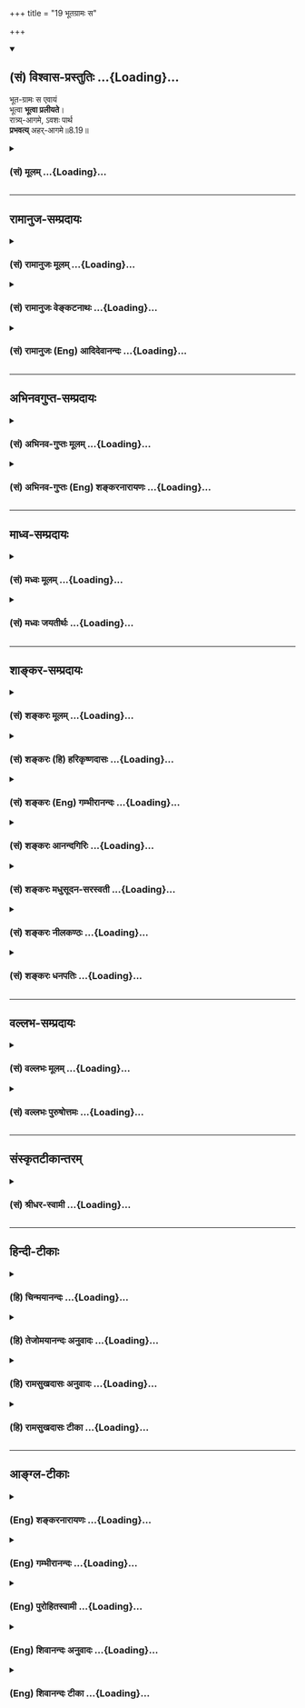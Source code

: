 +++
title = "19 भूतग्रामः स"

+++
<div class="js_include" newlevelforh1="2" title="(सं) विश्वास-प्रस्तुतिः" unfilled url="/purANam_vaiShNavam/mahAbhAratam/06-bhIShma-parva/03-bhagavad-gItA-parva/saMskRtam/vishvAsa-prastutiH/08_axara-para-brahma-yo/19_bhUtagrAmaH_sa.md">
<details open><summary><h2>(सं) विश्वास-प्रस्तुतिः ...{Loading}...</h2></summary>

भूत-ग्रामः स एवायं  
भूत्वा **भूत्वा प्रलीयते**।  
रात्र्य्-आगमे, ऽवशः पार्थ  
**प्रभवत्य्** अहर्-आगमे॥8.19॥
</details>
</div>
<div class="js_include collapsed" newlevelforh1="3" title="(सं) मूलम्" unfilled url="/purANam_vaiShNavam/mahAbhAratam/06-bhIShma-parva/03-bhagavad-gItA-parva/saMskRtam/mUlam/08_axara-para-brahma-yo/19_bhUtagrAmaH_sa.md">
<details><summary><h3>(सं) मूलम् ...{Loading}...</h3></summary>

भूतग्रामः स एवायं भूत्वा भूत्वा प्रलीयते।  
रात्र्यागमेऽवशः पार्थ प्रभवत्यहरागमे।।8.19।।
</details>
</div>


_________________
## रामानुज-सम्प्रदायः
<div class="js_include collapsed" newlevelforh1="3" title="(सं) रामानुजः मूलम्" unfilled url="/purANam_vaiShNavam/mahAbhAratam/06-bhIShma-parva/03-bhagavad-gItA-parva/saMskRtam/rAmAnujaH/mUlam/08_axara-para-brahma-yo/19_bhUtagrAmaH_sa.md">
<details><summary><h3>(सं) रामानुजः मूलम् ...{Loading}...</h3></summary>

।।8.19।।**स एव अयं** कर्मवश्यो **भूतग्रामः अहरागमे भूत्वा भूत्वा
रात्र्यागमे प्रलीयते** पुनः अपि **अहरागमे प्रभवति।** तथा
वर्षशतावसानरूपयुगसहस्रान्ते ब्रह्मलोकपर्य्यन्ता लोकाः ब्रह्मा च पृथिवी
अप्सु प्रलीयते आपः तेजसि लीयन्ते इत्यादिक्रमेण अव्यक्ताक्षरतमःपर्यन्तं
मयि एव प्रलीयन्ते। एवं मद्व्यतिरिक्तस्य कृत्स्नस्य कालव्यवस्थया मत्त
उत्पत्तेः मयि प्रलयात् च उत्पत्तिविनाशयोगित्वम् अवर्जनीयम् इति
ऐश्वर्यगतिं प्राप्तानां पुनरावृत्तिः अपरिहार्या। माम् उपेतानां तु न
पुनरावृत्तिप्रसङ्गः। अथ कैवल्यप्राप्तानाम् अपि पुनरावृत्तिः न विद्यते इति
आह --

</details>
</div>
<div class="js_include collapsed" newlevelforh1="3" title="(सं) रामानुजः वेङ्कटनाथः" unfilled url="/purANam_vaiShNavam/mahAbhAratam/06-bhIShma-parva/03-bhagavad-gItA-parva/saMskRtam/rAmAnujaH/venkaTanAthaH/08_axara-para-brahma-yo/19_bhUtagrAmaH_sa.md">
<details><summary><h3>(सं) रामानुजः वेङ्कटनाथः ...{Loading}...</h3></summary>

।। 8.19सहस्र -- इत्यादिश्लोकत्रयस्य पिण्डितार्थमाह --
ब्रह्मलोकपर्यन्तानामिति।
हिरण्यगर्भादिस्वातन्त्र्यसिद्धसत्यलोकादिस्थैर्यशङ्काव्युदासायाहपरमपुरुषसङ्कल्पकृतामिति।
ईश्वरस्वातन्त्र्यमेव ह्यन्यूनानतिरिक्तदिनरात्र्यादिविचित्रव्यवस्थायां
कारणम्। तथा चोच्यतेकालस्य च हि मृत्योश्च \[म.भा.5।68।13\]कालचक्रं
जगच्चक्रं \[म.भा.5।68।12\] इत्यादिभिः। एवमेवोक्तमन्यत्रततो युगसहस्रान्ते
संहरिष्ये जगत्पुनः। कृत्वा मत्स्थानि भूतानि चराणि स्थावराणि च इत्यादि।
यत्तु मानवेतद्ये युगसहस्रं तु (तद्वे युगसहस्रांतं) ब्राह्मं
पुण्यमहर्विदुः। रात्रिं च तावतीमेव तेऽहोरात्रविदो जनाः \[1।73\] इति तत्र
य इत्येव पाठाद्यथाक्रममन्वयः। इह तुसहस्र -- इतिश्लोकेयत्
इत्यस्याहश्शब्देनैव ह्यन्वयो घटते ततश्चते इत्यस्यये इति पदमपेक्षितम्
तत्रापिये विदुस्तेऽहोरात्रविदो जनाः इत्यन्वये
प्रसङ्गरहिताहोरात्रवेदिव्युत्पादनरूपं स्तुतिपरं वाक्यं प्रस्तुतासङ्गतं
स्यात् ततश्चयेऽहोरात्रविदो जनास्त एवं विदुः इत्यन्वयः। एवं
कालव्यवस्थायां प्रामाणिकत्वप्रतिपादनपरोऽत्र स्वीकार्य इत्यभिप्रायेणाहये
मनुष्यादीति। अनूद्यमानमहोरात्रवेदित्वं यथाप्रसिद्धि सर्वविषयमेव
भवितुमर्हति तेन चतुर्मुखस्यापि मनुष्यादितुल्यता द्योतिता
स्यादित्यभिप्रायेणमनुष्यादीत्यादिकमुक्तम्। ब्रह्मशब्दस्यात्र
परमात्मविषयत्वभ्रमव्युदासायचतुर्मुखशब्दः। तस्यैव हि
सहस्रयुगप्रतिनियताहोरजनीविभागः प्रसिद्ध इति भावः। सविशेषणौ विधिनिषेधौ
विशेषणमुपसङ्कामतः इति न्यायात्येऽहोरात्रविदो जनाः
इत्यहोरात्रवेदतांशस्यानूदितत्त्वाच्च सहस्रयुगपर्यन्ततावेदनमेवात्र
विधेयमित्यभिप्रायेणतच्चतुर्युगसहस्रावसानं विदुरित्युक्तम्। सहस्रयुगानि
पर्यन्तं यस्य तत्सहस्रयुगपर्यन्तम्। युगशब्दश्चात्र
प्रमाणान्तरानुसाराच्चतुर्युगपरः। अस्त्वेवं चतुर्मुखस्याहोरात्रव्यवस्था
ततः किं प्रस्तुतस्य इत्यत्रोत्तरम् -- अव्यक्तात् इति श्लोकः। तस्यार्थमाह
-- तत्रेति। अयमभिप्रायः -- अत्र व्यक्तिशब्दस्तावन्न महदादिविषयः
चतुर्मुखात्प्रागेव तदुत्पत्तेः। अतश्चतुर्मुखसृज्यमात्रविषय एवासौ।
व्यज्यन्त इति व्यक्तयः। तत्रापि सत्यलोकादेः प्रतिकल्पं प्रलयाभावात्
त्रैलोक्यान्तर्वर्त्तिदेहेन्द्रियादिवस्तुमात्रविषयत्वमेव स्वीकार्यम्।
तेषां चोत्पत्तिः ब्रह्मशरीरादेव। ततश्चात्राव्यक्तशब्दोऽपि न
मूलाव्यक्तविषयः अपितु तदुपादानकब्रह्मशरीरपरः। शरीरे चाव्यक्तशब्दप्रयोगः
सूत्रेऽप्युपपादितःसूक्ष्मं तु तदर्हत्वात् \[ब्र.सू.1।4।2\]
इति। एवंविधसृष्टिप्रलयकारणविशेषं तदनुच्छेदाच्च सृष्टिप्रलयसन्तानानुच्छेदं
अकृताभ्यागमकृतविप्रणाशप्रसङ्गपरिहारमुक्तस्यार्थस्य सर्वेष्वपि कल्पेषु
अभिव्याप्तिं यथापूर्वकल्पनं चभूतग्रामः इति श्लोकः
प्रतिपादयतीत्यभिप्रायेणाह -- स एवायमिति।
भूतशब्दोऽत्राचिद्विशिष्टक्षेत्रज्ञपरः। सृज्यत्वसंहार्यत्वहेतुभूतमवशत्वं
कर्मनिबन्धनमेव हीत्यभिप्रायेणकर्मवश्य इत्युक्तम्। अहरागमे इति पदंभूत्वा
इत्यत्रापि अनुवर्तनीयमित्यभिप्रायेणअहरागमे भूत्वेत्यन्वय उक्तः। इदं च
नैमित्तिकप्रलयप्रतिपादनं श्रुत्यादिप्रसिद्धप्राकृतप्रलयस्याप्युपलक्षणम्।
तथा सति \[तेन\] सत्यलोकविनाशसिद्धिःआब्रह्मभुवनाल्लोकाः \[8।16\] इति
ह्युपक्रान्तमित्यभिप्रायेणाह -- तथेति। यद्वा रात्र्यागमशब्द एव
ब्रह्मणोऽन्तिमरात्र्यागममपि शक्त्या संगृह्णातीति भावः।
तदेतत्सूचितंवर्षशतावसानरूपयुगसहस्रान्त इति। तथा चान्यत्र स्मर्यते --
निजेन तस्य मानेन आयुर्वर्षशतं स्मृतम् इति। एवमहरागमशब्दोऽपि प्रथममहः
संगृह्णाति। पृथिव्यादितत्त्वानामेव विलये तदारब्धानां
ब्रह्मलोकब्रह्मशरीरब्रह्माण्डादीनां का कथेत्यभिप्रायेण --
पृथिवीत्यादिश्रुतिरुदाहृता। तमोवस्थाचिद्द्रव्यस्यैकीभावो हि परस्मिन्नेव
देवे श्रूयते। अत्रापिअहं कृत्स्नस्य जगतः प्रभवः प्रलयः \[7।6\] इत्यादिकं
ह्युच्यत इत्यभिप्रायेणमय्येवेत्युक्तम्। एवं यो ब्रह्माणं विदधाति पूर्वम्
\[श्वे.उ.6।18\]एको ह वै नारायण आसीन्न ब्रह्मा नेशानः \[महो.1।1\] इति
क्रमेण पुनर्ब्रह्मादिसृष्टिः पुनश्च तत्प्रलय इत्यादिकमपि भाव्यम्।
ईदृशसृष्टिप्रलयप्रतिपादनस्य प्रकृतोपयोगं दर्शयति -- एवमिति। सर्वेषु
सृष्टिप्रलयप्रकरणेष्विदमेव तात्पर्यं भाव्यम्। मद्व्यतिरिक्तस्य
कृत्स्नस्येत्यनेनअहं कृत्स्नस्य \[7।6\] इति प्रागुक्तं स्मारितम्। उक्तं
च मोक्षधर्मेऽपिनित्यं हि (च) नास्ति जगति भूतं स्थावरजङ्गमम्। ऋते तमेकं
पुरुषं वासुदेवं सनातनम् \[म.भा.12।339।32\] इति।  
  

</details>
</div>
<div class="js_include collapsed" newlevelforh1="3" title="(सं) रामानुजः (Eng) आदिदेवानन्दः" unfilled url="/purANam_vaiShNavam/mahAbhAratam/06-bhIShma-parva/03-bhagavad-gItA-parva/saMskRtam/rAmAnujaH/english/AdidevAnandaH/08_axara-para-brahma-yo/19_bhUtagrAmaH_sa.md">
<details><summary><h3>(सं) रामानुजः (Eng) आदिदेवानन्दः ...{Loading}...</h3></summary>

8.19 The same multitude of beings, controlled by Karma, evolves again
and again, undergoing dissolution at the coming of night. Again at the
coming of the day it comes forth. Similarly, at the end of the life span
of Brahma which consists of a hundred years of three hundred and sixty
days each, each Brahma-day being a thousand Caturyugas, all the worlds
including that of Brahma and Brahma himself dissolve into Me in
accordance with the order thus described in the Srutis: 'The earth is
dissolved into the waters, the waters are dissolved into light' etc.,
(Su. U., 2). The process of involution ends, after passing through all
the other stages of dissolution, with the Avyakta, Akasa and Tamas.
Therefore, for every other entity except Myself, origination and
annihilation are unavoidable. So for those who seek Aisvarya (prosperity
and power) birth and dissolution according to the above mentioned time
arrangement are unavoidable. But in the case of those who attain to Me,
there is no return again to Samsara. \[The immense duration of time,
according to ancient thinkers, is as follows: Catur-yuga, or a unit of
the four yugas of Krta, Treta, Dvapara and Kali, has a cumulative
duration of 4,320,000 human years. A thousand such periods constitute a
day time of Brahma and a similar period his night. Periodic creation and
dissolution of the universe take place in these two periods
respectively. One year of Brahma consists of 360 such diurnal period. A
Brahma has a life-span of 100 such years - i.e., 311, 040, 000,000,000
human years. At the end of it, there is a Mahapralaya, and a new Brahma
comes into being. Time thus goes on endlessly\]. Now Sri Krsna teaches
that there is no return to Samsara even for those who have attained
Kaivalya (isolation of the self).

</details>
</div>


_________________
## अभिनवगुप्त-सम्प्रदायः
<div class="js_include collapsed" newlevelforh1="3" title="(सं) अभिनव-गुप्तः मूलम्" unfilled url="/purANam_vaiShNavam/mahAbhAratam/06-bhIShma-parva/03-bhagavad-gItA-parva/saMskRtam/abhinava-guptaH/mUlam/08_axara-para-brahma-yo/19_bhUtagrAmaH_sa.md">
<details><summary><h3>(सं) अभिनव-गुप्तः मूलम् ...{Loading}...</h3></summary>

।।8.17 -- 8.19।। ननु क एवं जानाति यत् सर्वभुवनेभ्यः पुनरावृत्तिः।
ब्रह्मादय एव ही तावत् चिरतरस्थायिनः श्रूयन्ते। ते एव +++(SN अत एव तावत्)+++
कथं पुनरावर्त्तिनः पुनरावर्त्तित्वे हि तेऽपि स्युः प्रभवाप्ययधर्माणाः
इत्या\[शङ्कया \] ह -- सहस्रेत्यादि आगम इत्यन्तम्। ये खलु दीर्घदृश्वानः
+++(N अदीर्घ -- )+++ ते ब्रह्मणोऽपि रात्रिं दिवं \[ च \] पश्यन्ति प्रलयोदयतया।
तथा च अहरहस्त एव विबुध्य निजां निजामेव चेष्टामनुरुध्यन्ते ( --
मवरुध्यन्ते) प्रतिरात्रि च तेषामेव निवृत्तपरिस्पन्दानां +++(S --
परिस्पन्दिनाम्)+++ शक्तिमात्रत्वेनावस्थानम् +++(N -- त्वेनोपस्थानम्)+++। एवं
सृष्टौ प्रलये च पुनः पुनर्भावः +++(K [n] -- र्भवः)+++। नान्येऽन्ये उपसृज्यन्ते
अपि तु त एव जीवाः। कालकृतस्तु चिरक्षिप्रप्रत्ययात्मा विशेषः। एष च
परिच्छेदः प्रजापतीनामप्यस्ति। ततश्च तेऽपि प्रभवाप्ययधर्माण एवेति
स्थितम्।

</details>
</div>
<div class="js_include collapsed" newlevelforh1="3" title="(सं) अभिनव-गुप्तः (Eng) शङ्करनारायणः" unfilled url="/purANam_vaiShNavam/mahAbhAratam/06-bhIShma-parva/03-bhagavad-gItA-parva/saMskRtam/abhinava-guptaH/english/shankaranArAyaNaH/08_axara-para-brahma-yo/19_bhUtagrAmaH_sa.md">
<details><summary><h3>(सं) अभिनव-गुप्तः (Eng) शङ्करनारायणः ...{Loading}...</h3></summary>

8.17-19 Sahasra-etc., upto aharagama. Those who could see afar (great
seers), see \[actually\] the night and day even in the case of Brahma as
being marked \[respectively\] by the destruction and creation \[of the
world\]. Accordingly, having risen from sleep, the same \[Selves\]
continue their own respective activities every day; they theyselves,
putting an end to their activities every night, remain exclusively in
the form of Energy \[of the Absolute\]. In this manner they come to be
again and again at the time of creation and of dissolution. No new, but
only the self-same personal Souls are let loose. Their mutual difference
in the form of the idea of the long and short lives is based only on the
concept of time. This delimitation is unavoidable even in the case of
the Prajapatis. Hence it is established that they too are cetainly of
the nature of having evolution and dissolution. \[The Lord\] clarifies
His \[own\] statement : 'People do return from each and every world; but
having attained Me, the Supreme Lord, they do not do so.'

</details>
</div>


_________________
## माध्व-सम्प्रदायः
<div class="js_include collapsed" newlevelforh1="3" title="(सं) मध्वः मूलम्" unfilled url="/purANam_vaiShNavam/mahAbhAratam/06-bhIShma-parva/03-bhagavad-gItA-parva/saMskRtam/madhvaH/mUlam/08_axara-para-brahma-yo/19_bhUtagrAmaH_sa.md">
<details><summary><h3>(सं) मध्वः मूलम् ...{Loading}...</h3></summary>

।।8.17 -- 8.19।। मां प्राप्य न पुनरावृत्तिरिति स्थापयितुं
अव्यक्ताख्यात्मसामर्थ्यं दर्शयितुं प्रलयादि दर्शयति --
सहस्रयुगेत्यादिना। सहस्रशब्दोऽत्रानेकवाची। ब्रह्मपरम्। सा विश्वरूपस्य
रजनी इति श्रुतिः। द्विपरार्धप्रलय एवात्र विवक्षितः। अव्यक्ताद्व्यक्तयः
सर्वाः \[8।18\] इत्युक्तेः। उक्तं च महाकौर्मेअनेकयुगपर्यन्तं
महाविष्णोस्तथा निशा। रात्र्यादौ लीयते सर्वमहरादौ तु जायते इति च। यः स
सर्वेषु भूतेषु \[8।20\] इति वाक्यशेषाच्च।

</details>
</div>
<div class="js_include collapsed" newlevelforh1="3" title="(सं) मध्वः जयतीर्थः" unfilled url="/purANam_vaiShNavam/mahAbhAratam/06-bhIShma-parva/03-bhagavad-gItA-parva/saMskRtam/madhvaH/jayatIrthaH/08_axara-para-brahma-yo/19_bhUtagrAmaH_sa.md">
<details><summary><h3>(सं) मध्वः जयतीर्थः ...{Loading}...</h3></summary>

।।8.17 -- 8.19।। उत्तरप्रकरणस्यासङ्गतिमाशङ्क्याह -- **मां प्राप्ये**ति।
अवस्थितानामिति शेषः। प्रतिज्ञामात्रेण हि तदुक्तं अव्यक्तसामर्थ्यस्यात्र
कथनात् कथमात्मेत्युच्यते इत्यत उक्तम् -- **अव्यक्ताख्ये**ति।
**प्रलयादी**ति तत्कारणत्वमात्मनः। सृष्टिप्रलययोरिदम्पूर्वत्वाभावज्ञापनाय
गीतामुल्लङ्घ्योक्तम्। अत्र सहस्रशब्दो दशशतवाचीतिप्रतीतिनिरासायाह --
**सहस्रे**ति। बहुशब्दपर्यायोऽयं न तु प्रसिद्धार्थः। विरिञ्चाहोरात्रयोः
प्रसिद्धस्य सहस्रचतुर्युगपर्यन्तत्वात् कथमेतत् इत्यत आह --
**ब्रह्मे**ति। तथा च द्विपरार्धप्रलयस्यादिसृष्टेश्चात्र विवक्षितत्वात्
उक्तं युक्तम्। ननु परस्य ब्रह्मणो नित्यत्वादहोरात्रे न स्तः। तत्कथं
तत्परमेतत् इत्यत आह -- **से**ति। सा निर्व्यापारावस्था परिपूर्णरूपस्यापि
हरेः रजनीत्यर्थः। अनेनाहरपि सिद्धम्। भवेदेतद्यद्यत्र
द्विपरार्धप्रलयस्यादिसृष्टेश्च विवक्षेत्यत्र प्रमाणं स्यादित्यत आह --
**द्विपरार्धे**ति। एवमादिसृष्टिश्चेत्यपि ग्राह्यम्। न
ह्यवान्तरसृष्टिप्रलययोः सर्वकार्योत्पत्तिविनाशाविति भावः।
आगमान्तरसम्मतेश्चैवमित्याह -- **उक्तं चे**ति। इतोऽप्येवमित्याह -- **य**
इति। न ह्यवान्तरप्रलये सर्वेषामाकाशादीनां भूतानां नाशः नापि विरिञ्चस्य
पञ्चभूतनाशेऽपि अविनाशित्वमिति भावः।

</details>
</div>


_________________
## शाङ्कर-सम्प्रदायः
<div class="js_include collapsed" newlevelforh1="3" title="(सं) शङ्करः मूलम्" unfilled url="/purANam_vaiShNavam/mahAbhAratam/06-bhIShma-parva/03-bhagavad-gItA-parva/saMskRtam/shankaraH/mUlam/08_axara-para-brahma-yo/19_bhUtagrAmaH_sa.md">
<details><summary><h3>(सं) शङ्करः मूलम् ...{Loading}...</h3></summary>

।।8.19।। --,**भूतग्रामः** भूतसमुदायः स्थावरजङ्गमलक्षणः यः पूर्वस्मिन्
कल्पे आसीत् **स एव अयं** नान्यः। **भूत्वा भूत्वा** अहरागमे **प्रलीयते**
पुनः पुनः **रात्र्यागमे** अह्नः क्षये **अवशः** अस्वतन्त्र एव हे **पार्थ
प्रभवति** जायते अवश एव **अहरागमे**।।  
  
यत् उपन्यस्तम् अक्षरम् तस्य प्राप्त्युपायो निर्दिष्टः ओमित्येकाक्षरं
ब्रह्म (गीता 8।13) इत्यादिना। अथ इदानीम् अक्षरस्यैव स्वरूपनिर्दिदिक्षया
इदम् उच्यते अनेन योगमार्गेण इदं गन्तव्यमिति --,

</details>
</div>
<div class="js_include collapsed" newlevelforh1="3" title="(सं) शङ्करः (हि) हरिकृष्णदासः" unfilled url="/purANam_vaiShNavam/mahAbhAratam/06-bhIShma-parva/03-bhagavad-gItA-parva/saMskRtam/shankaraH/hindI/harikRShNadAsaH/08_axara-para-brahma-yo/19_bhUtagrAmaH_sa.md">
<details><summary><h3>(सं) शङ्करः (हि) हरिकृष्णदासः ...{Loading}...</h3></summary>

।।8.19।। न किये कर्मोंका फल मिलना और किये हुए कर्मोंका फल न मिलना इस
दोषका परिहार करनेके लिये बन्धन और मुक्तिका मार्ग बतलानेवाले
शास्त्रवाक्योंकी सफलता दिखानेके लिये और अविद्यादि पञ्चक्लेशमूलक
कर्मसंस्कारोंके वशमें पड़कर पराधीन हुआ प्राणीसमुदाय बारंबार उत्पन्न
होहोकर लय हो जाता है -- इस प्रकारके कथनसे संसारमें वैराग्य दिखलानेके
लिये यह कहते हैं --, जो पहले कल्पमें था वही -- दूसरा नहीं -- यह
स्थावरजङ्गमरूप भूतोंका समुदाय ब्रह्माके दिनके आरम्भमें बारंबार उत्पन्न
होहोकर दिनकी समाप्ति और रात्रिका प्रवेश होनेपर पराधीन हुआ ही बारंबार लय
होता जाता है और फिर उसी प्रकार विवश होकर दिनके प्रवेशकालमें पुनः उत्पन्न
होता जाता है।

</details>
</div>
<div class="js_include collapsed" newlevelforh1="3" title="(सं) शङ्करः (Eng) गम्भीरानन्दः" unfilled url="/purANam_vaiShNavam/mahAbhAratam/06-bhIShma-parva/03-bhagavad-gItA-parva/saMskRtam/shankaraH/english/gambhIrAnandaH/08_axara-para-brahma-yo/19_bhUtagrAmaH_sa.md">
<details><summary><h3>(सं) शङ्करः (Eng) गम्भीरानन्दः ...{Loading}...</h3></summary>

8.19 O son of Prtha, bhutva, after being born again and again at the
approach of day; sah eva, that very-not any other; bhutagramah,
multitude of beings, consisting of the moving and the non-moving objects
that existed in the earlier cycle of creation; praliyate, disappears
repeatedly; avasah, in spinte of itself, \[For they are impelled by
their own defects\] without any independence whatever; ratri-agame, at
the approach of night, at the close of the day. Prabhavati, it comes to
life, verily in spite of itself; ahar-agame, at the approach of day. The
means for the attainment of that Immutable which was introduced has been
pointed out in, 'He who departs by leaving the body while uttering the
single syllable, viz Om, which is Brahman, ' etc. (13). Now, with a vies
to indicating the real nature of that very Immutable, this is being
said-that It is to be reached through this path of yoga:

</details>
</div>
<div class="js_include collapsed" newlevelforh1="3" title="(सं) शङ्करः आनन्दगिरिः" unfilled url="/purANam_vaiShNavam/mahAbhAratam/06-bhIShma-parva/03-bhagavad-gItA-parva/saMskRtam/shankaraH/AnandagiriH/08_axara-para-brahma-yo/19_bhUtagrAmaH_sa.md">
<details><summary><h3>(सं) शङ्करः आनन्दगिरिः ...{Loading}...</h3></summary>

।।8.19।। ननु प्रबोधकाले ब्रह्मणो यो भूतग्रामो भूत्वा तस्यैव स्वापकाले
विलीयते तस्मादन्यो भूयो ब्रह्मणोऽहरागमे भूत्वा पुना रात्र्यागमे परवशो
विनश्यति तदेवं प्रत्यवान्तरकल्पं भूतग्रामविभागो
भवेदित्याशङ्क्यानन्तरश्लोकतात्पर्यमाह -- **अकृतेति।** प्रतिकल्पं
प्राणिनिकायस्य भिन्नत्वे सत्यकृताभ्यागमादिदोषप्रसङ्गात्तत्परिहारार्थं
भूतग्रामस्य प्रतिकल्पमैक्यमास्थेयमित्यर्थः। यदि
स्थावरजङ्गमलक्षणप्राणिनिकायस्य प्रतिकल्पमन्यथात्वं तदेकस्य
बन्धमोक्षान्वयिनोऽभावात्काण्डद्वयात्मनो बन्धमोक्षार्थस्य शास्त्रस्य
प्रवृत्तिरफला प्रसज्येतातस्तत्साफल्यार्थमपि प्रतिकल्पं प्राणिवर्गस्य
नवीनत्वानुपपत्तिरित्याह -- **बन्धेति।** कथं पुनर्भूतसमुदायोऽस्वतन्त्रः
सन्नवशो भूत्वा प्रविलीयते तत्राह -- **अविद्यादीति।**
आदिशब्देनास्मितारागद्वेषाभिनिवेशा गृह्यन्ते। यथोक्तं क्लेशपञ्चकं मूलं
प्रतिलभ्य धर्माधर्मात्मककर्मराशिरुद्भवति तद्वशादेवास्वतन्त्रो भूतसमुदायो
जन्मविनाशावनुभवतीत्यर्थः। प्राणिनिकायस्य जन्मनाशाभ्यासोक्तेरर्थमाह --
**इत्यत इति।** संसारे विपरिवर्तमानानां प्राणिनामस्वातन्त्र्यादवशानामेव
जन्ममरणप्रबन्धादलमनेन संसारेणेति वैतृष्ण्यं तस्मिन्प्रदर्शनीयं तदर्थं
चेद भूतानामहोरात्रमावृत्तिवचनमित्यर्थः। समनन्तरवाक्यमिदमा परामृश्यते।
रात्र्यागमे प्रलयमनुभवतोऽहरागमे च प्रभवं प्रतिपद्यमानस्य प्राणिवर्गस्य
तुल्यं पारवश्यमित्याशयवानाह -- **अह्न इति।**

</details>
</div>
<div class="js_include collapsed" newlevelforh1="3" title="(सं) शङ्करः मधुसूदन-सरस्वती" unfilled url="/purANam_vaiShNavam/mahAbhAratam/06-bhIShma-parva/03-bhagavad-gItA-parva/saMskRtam/shankaraH/madhusUdana-sarasvatI/08_axara-para-brahma-yo/19_bhUtagrAmaH_sa.md">
<details><summary><h3>(सं) शङ्करः मधुसूदन-सरस्वती ...{Loading}...</h3></summary>

।।8.19।। एवमाशुविनाशित्वेऽपि संसारस्य न निवृत्तिः क्लेशकर्मादिभिरवशतया
पुनःपुनः प्रादुर्भावात्प्रादुर्भूतस्य च पुनः क्लेशादिवशेनैव तिरोभावात्
संसारे विपरिवर्तमानानां सर्वेषामपि प्राणिनामस्वातन्त्र्यादवशानामेव
जन्ममरणादिदुःखप्रबन्धसंबन्धादलमनेन संसारेणेति वैराग्योत्पत्त्यर्थं
समाननामरूपत्वेन च पुनःपुनः प्रादुर्भावात्कृतनाशाकृताभ्यागमपरिहारार्थं
वाह -- भूतग्रामो भूतसमुदायः स्थावरजङ्गमलक्षणो यः पूर्वस्मिन्कल्पे स्थितः
स एवायमेतस्मिन्कल्पे जायमानोऽपि नतु प्रतिकल्पमन्योन्यश्च।
असत्कार्यवादानभ्युपगमात्। सूर्याचन्द्रमसौ धाता यथापूर्वमकल्पयत्। दिवं च
पृथिवीं चान्तरिक्षमथो स्वः इति श्रुतेःसमाननामरूपत्वादावृत्तावप्यविरोधो
दर्शनात् स्मृतेश्च इति न्यायाच्च। अवश इत्यविद्याकामकर्मादिपरतन्त्रः। हे
पार्थ स्पष्टमितरत्।

</details>
</div>
<div class="js_include collapsed" newlevelforh1="3" title="(सं) शङ्करः नीलकण्ठः" unfilled url="/purANam_vaiShNavam/mahAbhAratam/06-bhIShma-parva/03-bhagavad-gItA-parva/saMskRtam/shankaraH/nIlakaNThaH/08_axara-para-brahma-yo/19_bhUtagrAmaH_sa.md">
<details><summary><h3>(सं) शङ्करः नीलकण्ठः ...{Loading}...</h3></summary>

।।8.19।। कृतहानाकृताभ्यागमदोषापमुक्तये बन्धमोक्षशास्त्रप्रवृत्तिसाफल्याय
च अविद्यादिवशादवशोऽयं भूतग्रामः पुनःपुनर्भूत्वा पुनः पुनः प्रलीयत इत्याह
वैराग्योत्पादनार्थम् -- **भूतग्राम इति।** अहरागमे भूत्वा भूत्वा
रात्र्यागमे प्रलीयत इति योजना। स एव भूत्वा प्रलीयते नान्योऽभिनवो
भवतीत्यर्थः। कुतः यतोऽवशः अविद्याकामकर्माधीनस्तस्मात्सर्वानर्थबीजभूताया
अविद्याया विद्यया उच्छेदे जन्ममरणप्रवाहविच्छेदायावश्यं यतितव्यमित्यर्थः।

</details>
</div>
<div class="js_include collapsed" newlevelforh1="3" title="(सं) शङ्करः धनपतिः" unfilled url="/purANam_vaiShNavam/mahAbhAratam/06-bhIShma-parva/03-bhagavad-gItA-parva/saMskRtam/shankaraH/dhanapatiH/08_axara-para-brahma-yo/19_bhUtagrAmaH_sa.md">
<details><summary><h3>(सं) शङ्करः धनपतिः ...{Loading}...</h3></summary>

।।8.19।। पूर्वकल्पीया एव प्रजा रात्र्यागमे अव्यक्ते प्रलीना
अहरागमेऽव्यक्तादाविर्भवन्ति नतु ता विनष्टा अन्या एवास्मिन्कल्पे
उत्पद्यन्ते इतीममर्थं स्फुटमाह -- भूतग्राम इति। भूतसमुदायश्चराचरलक्षणो
यः पूर्वस्मिन्कल्पे आसीत्स एवायं नान्यः अहरागमे पुनःपुनर्भूत्वा
रात्र्यागमे पुनःपुनर्लीयते पुनरहागमे प्रभवति प्रादुर्भवति। अवशो
विद्यादिपरतन्त्रः। पार्थेति संबोधयन् कुन्तिभोजसंबन्धेन यथा पृथैव कुन्ती
संपन्ना नतु पृथान्यैव स्थितान्यैव कुन्ती जातेति ध्वनयति। अयमाशयः --
प्रतिकल्पं भूतग्रामस्याभिनवत्वेऽकृताभ्यागमकृतविप्रणाशदोषो
बन्धमोक्षान्वयिन एकस्याभावात्। बन्धमोक्षार्थस्य शास्त्रस्य
प्रवृत्तिनिष्फलता चापतति तन्निरासार्थ भूतग्रामस्य
प्रतिकल्पमैक्यमभ्युपेयम्।
अविद्यास्मितारागद्वेषाभिनिवेशक्लेशमूलधर्माधर्माशयशाच्चावशो भूतग्रामो
भूत्वा भूत्वा प्रलीयत इत्यतोऽलमनेन संसारेणेति विरक्तो भूत्वा ज्ञानेन
संसारोपरमं संपादयेदिति।

</details>
</div>


_________________
## वल्लभ-सम्प्रदायः
<div class="js_include collapsed" newlevelforh1="3" title="(सं) वल्लभः मूलम्" unfilled url="/purANam_vaiShNavam/mahAbhAratam/06-bhIShma-parva/03-bhagavad-gItA-parva/saMskRtam/vallabhaH/mUlam/08_axara-para-brahma-yo/19_bhUtagrAmaH_sa.md">
<details><summary><h3>(सं) वल्लभः मूलम् ...{Loading}...</h3></summary>

।।8.19।। उत्पत्तिः प्रलयश्चापि तेषामेव व्यष्टीनां न त्वन्येषां नूतनानां
मुक्तानां वेति निरूपयति -- भूतग्राम इति। यः पूर्वोक्तः स एवायं अवशः
प्रकृतिगुणाधीनः।

</details>
</div>
<div class="js_include collapsed" newlevelforh1="3" title="(सं) वल्लभः पुरुषोत्तमः" unfilled url="/purANam_vaiShNavam/mahAbhAratam/06-bhIShma-parva/03-bhagavad-gItA-parva/saMskRtam/vallabhaH/puruShottamaH/08_axara-para-brahma-yo/19_bhUtagrAmaH_sa.md">
<details><summary><h3>(सं) वल्लभः पुरुषोत्तमः ...{Loading}...</h3></summary>

  
  
।।8.19।। तत्र प्रलीनाश्च पुनरुत्पद्यन्त इत्याह -- भूतग्राम इति। स एव
पूर्वोक्त एवायं परिदृश्यमानो मत्सम्बन्धरहितो भूतग्रामश्चराचरसमूहो भूत्वा
भूत्वा उत्पद्योत्पद्य रात्र्यागमे दिवसावसाने अवशः परवशः सन् प्रलीयते। हे
पार्थेति सावधानः श्रृण्वित्यर्थः। तथैव अहरागमे दिनागमेऽवश एव प्रभवति
उत्पद्यत इत्यर्थः।  
  

</details>
</div>


_________________
## संस्कृतटीकान्तरम्
<div class="js_include collapsed" newlevelforh1="3" title="(सं) श्रीधर-स्वामी" unfilled url="/purANam_vaiShNavam/mahAbhAratam/06-bhIShma-parva/03-bhagavad-gItA-parva/saMskRtam/shrIdhara-svAmI/08_axara-para-brahma-yo/19_bhUtagrAmaH_sa.md">
<details><summary><h3>(सं) श्रीधर-स्वामी ...{Loading}...</h3></summary>

।।8.19।। तत्र च कृतनाशाकृताभ्यागमशङ्कां वारयन्वैराग्यार्थं
सृष्टिप्रलयप्रवाहस्याविच्छेदं दर्शयति **-- भूतेति।** भूतानां
चराचरप्राणिनां ग्रामः समूहो यः प्रागासीत्स एवायमहरागमे भूत्वा
रात्रेरागमे प्रलीयते। प्रलीय पुनरप्यहरागमेऽवशः कर्मादिपरतन्त्रः प्रभवति।
नान्य इत्यर्थः।

</details>
</div>


_________________
## हिन्दी-टीकाः
<div class="js_include collapsed" newlevelforh1="3" title="(हि) चिन्मयानन्दः" unfilled url="/purANam_vaiShNavam/mahAbhAratam/06-bhIShma-parva/03-bhagavad-gItA-parva/hindI/chinmayAnandaH/08_axara-para-brahma-yo/19_bhUtagrAmaH_sa.md">
<details><summary><h3>(हि) चिन्मयानन्दः ...{Loading}...</h3></summary>

।।8.19।। ब्रह्माजी का कार्यभार एवं कार्यप्रणाली तथा सृष्टि की उत्पत्ति
और लय का वर्णन इन दो श्लोकों में किया गया है। यहाँ कहा गया है कि दिन में
जो कि एक सहस्र युग का है वे सृष्टि करते हैं और उनकी रात्रि का जैसे ही
आगमन होता है वैसे ही सम्पूर्ण सृष्टि पुनः अव्यक्त में लीन हो जाती
है। सामान्यतः जगत् में सृष्टि शब्द का अर्थ होता है किसी नवीन वस्तु की
निर्मिति। परन्तु दर्शनशास्त्र की दृष्टि से सृष्टि का अभिप्राय अधिक
सूक्ष्म है तथा अर्थ उसके वास्तविक स्वभाव का परिचायक है। एक कुम्भकार
मिट्टी के घट का निर्माण कर सकता है लेकिन लड्डू का नहीं निर्माण की क्रिया
किसी पदार्थ विशेष (उपादान कारण कच्चा माल जैसे दृष्टान्त में मिट्टी) से
एक आकार को बनाती है जिसके कुछ विशेष गुण होते हैं। भिन्नभिन्न रूपों को
पुनः विभिन्न नाम दिये जाते हैं। विचार करने पर ज्ञात होगा कि जो निर्मित
नामरूप है वह अपने गुण के साथ पहले से ही अपने कारण में अव्यक्त रूप से
विद्यमान था। मिट्टी में घटत्व था किन्तु लड्डुत्व नहीं इस कारण मिट्टी से
घट की निर्मिति तो हो सकी परन्तु लड्डू का एक कण भी नहीं बनाया जा सका। अतः
वेदान्ती इस निष्कर्ष पर पहुँचे कि सृष्टि का अर्थ है अव्यक्त नाम रूप और
गुणों का व्यक्त हो जाना। कोई भी व्यक्ति वर्तमान में जिस स्थिति में रहता
दिखाई देता है वह उसके असंख्य बीते हुये दिनों का परिणाम है। भूतकाल के
विचार भावना तथा कर्मों के अनुसार उनका वर्तमान होता है। मनुष्य के बौद्धिक
विचार एवं जीवन मूल्यों के अनुरूप होने वाले कर्म अपने संस्कार उसके
अन्तःकरण में छोड़ जाते हैं। यही संस्कार उसके भविष्य के निर्माता और
नियामक होते हैं। जिस प्रकार विभिन्न जाति के प्राणियों की उत्पत्ति में
सातत्य का विशिष्ट नियम कार्य करता है उसी प्रकार विचारों के क्षेत्र में
भी वह लागू होता है। मेढक से मेढक की मनुष्य से मनुष्य की तथा आम्रफल के
बीज से आम्र की ही उत्पत्ति होती है। ठीक इसी प्रकार शुभ विचारों से सजातीय
शुभ विचारों की ही धारा मन में प्रवाहित होगी और उसमें उत्तरोत्तर बृद्धि
होती जायेगी। मन में अंकित इन विचारों के संस्कार इन्द्रियों के लिए
अव्यक्त रहते हैं और प्रायः मन बुद्धि भी उन्हें ग्रहण नहीं कर पाती। ये
अव्यक्त संस्कार ही विचार शब्द तथा कर्मों के रूप में व्यक्त होते हैं।
संस्कारों का गुणधर्म कर्मों में भी व्यक्त होता है। उदाहरणार्थ किसी
विश्रामगृह में चार व्यक्ति चिकित्सक वकील सन्त और डाकू सो रहे हों तब उस
स्थिति में देह की दृष्टि से सबमें ताप श्वास रक्त मांस अस्थि आदि एक समान
होते हैं। वहाँ डाक्टर और वकील या सन्त और डाकू का भेद स्पष्ट नहीं होता।
यद्यपि प्रत्येक व्यक्ति की विशिष्टता को हम इन्द्रियों से देख नहीं पाते
तथापि वह प्रत्येक में अव्यक्त रूप में विद्यमान रहती है उनसे उसका अभाव
नहीं हो जाता है। उन लोगों के अव्यक्त स्वभाव क्षमता और प्रवृत्तियाँ उनके
जागने पर ही व्यक्त होती हैं। विश्रामगृह को छोड़ने पर सभी अपनीअपनी
प्रवत्ति के अनुसार कार्यरत हो जायेंगे। अव्यक्त से इस प्रकार व्यक्त होना
ही दर्शनशास्त्र की भाषा में सृष्टि है। सृष्टि की प्रक्रिया को इस प्रकार
ठीक से समझ लेने पर सम्पूर्ण ब्रह्मांड की सृष्टि और प्रलय को भी हम सरलता
से समझ सकेंगे। समष्टि मन (ब्रह्माजी) अपने सहस्युगावधि के दिन की जाग्रत्
अवस्था में सम्पूर्ण अव्यक्त सृष्टि को व्यक्त करता है और रात्रि के आगमन
पर भूतमात्र अव्यक्त में लीन हो जाते हैं। यहाँ भगवान् श्रीकृष्ण इस पर
विशेष बल देते हुये कहते हैं कि वही भूतग्राम पुनः पुनः अवश हुआ उत्पन्न और
लीन होता है। अर्थात् प्रत्येक कल्प के प्रारम्भ में नवीन जीवों की
उत्पत्ति नहीं होती। इस कथन से हम स्पष्ट रूप से समझ सकते हैं कि किस
प्रकार मनुष्य अपने ही विचारों एवं भावनाओं के बन्धन में आ जाता है ऐसा कभी
नहीं हो सकता कि कोई पशु प्रवृत्ति का व्यक्ति जो सतत विषयोपभोग का जीवन
जीता है और अपनी वासनापूर्ति के लिए निर्मम और क्रूर कर्म करता है रातों
रात सर्व शुभ गुण सम्पन्न व्यक्ति बन जाय। ऐसा होना सम्भव नहीं चाहे उसके
गुरु कितने ही महान् क्यों न हों अथवा कितना ही मंगलमय पर्व क्यों न हो और
किसी स्थान या काल की कितनी ही पवित्रता क्यों न हो। जब तक शिष्य में दैवी
संस्कार अव्यक्त रूप में न हों तब तक कोई भी गुरु उपदेश के द्वारा उसे
तत्काल ही सन्त पुरुष नहीं बना सकता। यदि कोई तर्क करे कि पूर्व काल में
किसी विरले महात्मा में किसी विशिष्ट गुरु के द्वारा तत्काल ही ऐसा
अभूतपूर्व परिवर्तन लाया गया तो हमको किसी जादूगर के द्वारा मिट्टी से
लड्डू बनाने की घटना को भी स्वीकार करना चाहिए लड्डू बनाने की घटना में हम
जानते हैं कि वह केवल जादू था दृष्टिभ्रम था और वास्तव में मिट्टी से लड्डू
बनाया नहीं गया था। इसी प्रकार जो बुद्धिमान लोग जीवन के विज्ञान को समझते
हैं और गीताचार्य के प्रति जिनके मन में कुछ श्रद्धा भक्ति है वे ऐसे तर्क
को किसी कपोलकल्पित कथा से अधिक महत्व नहीं देंगे। ऐसी कथा को केवल
काव्यात्मक अतिशयोक्ति के रूप में स्वीकार किया जा सकता है जो शिष्यों
द्वारा अपने गुरु की स्तुति में की जाती हैं। वही भूतग्राम का अर्थ है वही
वासनायें। जीव अपनी वासनाओं से भिन्न नहीं होता। वासनाक्षय के लिए जीव
विभिन्न लोकों में विभिन्न प्रकार के शरीर धारण करता है। इसमें वह अवश है।
अवश एक प्रभावशाली शब्द है जो यह सूचित करता है कि अपनी दृढ़ वासनाओं के
फलस्वरूप यह जीव स्वयं को अपने भूतकाल से वियुक्त करने में असमर्थ होता है।
जब हम ज्ञान के प्रकाश की ओर पीठ करके चलते हैं तब हमारा भूतकाल का जीवन
हमारे मार्ग को अन्धकारमय करता हुआ हमारे साथ ही चलता है। ज्ञान के प्रकाश
की ओर अभिमुख होकर चलने पर वही भूतकाल नम्रतापूर्वक संरक्षक देवदूत के समान
आत्मान्वेषण के मार्ग में हमारा साथ देता है। एक देह को त्यागकर जीव का
अस्तित्व उसी प्रकार बना रहता है जैसे नाटक की समाप्ति पर राजा के वेष का
त्याग कर अभिनेता का। नाटक के पश्चात् वह अपनी पत्नी के पति और बच्चों के
पिता के रूप में रहता है। एक देह विशेष को धारण कर कर्मों के रूप में अपने
मन की वासनाओं या विचारों का गीत गाना ही सृष्टि है और उपाधियों को त्यागने
पर विचारों का अव्यक्त होना ही लय है। वीणावादक अपने वाद्य के माध्यम से
अपने संगीत के ज्ञान को व्यक्त करता है किन्तु जब वीणा को बन्द कर दिया
जाता है तो उस वादक का संगीतज्ञान अव्यक्त अवस्था में रहता है। मनुष्य का
बाह्य जगत् से सम्पर्क होने या उसकी वासनायें अर्थात् अव्यक्त निरन्तर
परिवर्तित होता रहता है। यह पहले भी कहा जा चुका है कि यह निरन्तर परिवर्तन
एक अपरिवर्तनशील नित्य अविकारी अधिष्ठान के बिना ज्ञात नहीं हो सकता। उसी
अधिष्ठान पर इस परिवर्तन का आभास होता है। वह नित्य अधिष्ठान क्या है जिस पर
इस सृष्टि का नाटक खेला जाता है

</details>
</div>
<div class="js_include collapsed" newlevelforh1="3" title="(हि) तेजोमयानन्दः अनुवादः" unfilled url="/purANam_vaiShNavam/mahAbhAratam/06-bhIShma-parva/03-bhagavad-gItA-parva/hindI/tejomayAnandaH/anuvAdaH/08_axara-para-brahma-yo/19_bhUtagrAmaH_sa.md">
<details><summary><h3>(हि) तेजोमयानन्दः अनुवादः ...{Loading}...</h3></summary>

।।8.19।। हे पार्थ ! वही यह भूतसमुदाय, है जो पुनः पुनः उत्पन्न होकर लीन
होता है। अवश हुआ (यह भूतग्राम) रात्रि के आगमन पर लीन तथा दिन के उदय होने
पर व्यक्त होता है।।

</details>
</div>
<div class="js_include collapsed" newlevelforh1="3" title="(हि) रामसुखदासः अनुवादः" unfilled url="/purANam_vaiShNavam/mahAbhAratam/06-bhIShma-parva/03-bhagavad-gItA-parva/hindI/rAmasukhadAsaH/anuvAdaH/08_axara-para-brahma-yo/19_bhUtagrAmaH_sa.md">
<details><summary><h3>(हि) रामसुखदासः अनुवादः ...{Loading}...</h3></summary>

।।8.19।। हे पार्थ ! वही यह प्राणिसमुदाय उत्पन्न हो-होकर प्रकृतिके परवश
हुआ ब्रह्माके दिनके समय उत्पन्न होता है और ब्रह्माकी रात्रिके समय लीन
होता है।

</details>
</div>
<div class="js_include collapsed" newlevelforh1="3" title="(हि) रामसुखदासः टीका" unfilled url="/purANam_vaiShNavam/mahAbhAratam/06-bhIShma-parva/03-bhagavad-gItA-parva/hindI/rAmasukhadAsaH/TIkA/08_axara-para-brahma-yo/19_bhUtagrAmaH_sa.md">
<details><summary><h3>(हि) रामसुखदासः टीका ...{Loading}...</h3></summary>

।।8.19।।***व्याख्या --*'भूतग्रामः स एवायम्'--**अनादिकालसे जन्म-मरणके
चक्करमें पड़ा हुआ यह प्राणिसमुदाय वही है, जो कि साक्षात् मेरा अंश, मेरा
स्वरूप है। मेरा सनातन अंश होनेसे यह नित्य है। सर्ग और प्रलय तथा महासर्ग
और महाप्रलयमें भी यही था और आगे भी यही रहेगा। इसका न कभी अभाव हुआ है और
न आगे कभी इसका अभाव होगा। तात्पर्य है कि यह अविनाशी है, इसका कभी विनाश
नहीं होता। परन्तु भूलसे यह प्रकृतिके साथ अपना सम्बन्ध मान लेता है।
प्राकृत पदार्थ (शरीर आदि) तो बदलते रहते हैं, उत्पन्न और नष्ट होते रहते
हैं, पर यह उनके सम्बन्धको पकड़े रहता है। यह कितने आश्चर्यकी बात है कि
सम्बन्धी (सांसारिक पदार्थ) तो नहीं रहते, पर उनका सम्बन्ध रहता है;
क्योंकि उस सम्बन्धको स्वयंने पकड़ा है। अतः यह स्वयं जबतक उस सम्बन्धको
नहीं छोड़ता, तबतक उसको दूसरा कोई छुड़ा नहीं सकता। उस सम्बन्धको छोड़नेमें
यह स्वतन्त्र है, सबल है। वास्तवमें यह उस सम्बन्धको रखनेमें सदा परतन्त्र
है; क्योंकि वे पदार्थ तो हरदम बदलते रहते हैं, पर यह नया-नया सम्बन्ध
पकड़ता रहता है। जैसे, बालकपनको इसने नहीं छोड़ा और न छोड़ना चाहा, पर वह
छूट गया। ऐसे ही जवानीको इसने नहीं छोड़ा, पर वह छूट गयी। और तो क्या, यह
शरीरको भी छोड़ना नहीं चाहता, पर वह भी छूट जाता है। तात्पर्य यह हुआ कि
प्राकृत पदार्थ तो छूटते ही रहते हैं, पर यह जीव उन पदार्थोंके साथ अपने
सम्बन्धको बनाये रखता है, जिससे,इसको बार-बार शरीर धारण करने पड़ते हैं,
बार-बार जन्मना-मरना पड़ता है। जबतक यह उस माने हुए सम्बन्धको नहीं छोड़ेगा
तबतक यह जन्ममरणकी परम्परा चलती ही रहेगी, कभी मिटेगी नहीं।

</details>
</div>


_________________
## आङ्ग्ल-टीकाः
<div class="js_include collapsed" newlevelforh1="3" title="(Eng) शङ्करनारायणः" unfilled url="/purANam_vaiShNavam/mahAbhAratam/06-bhIShma-parva/03-bhagavad-gItA-parva/english/shankaranArAyaNaH/08_axara-para-brahma-yo/19_bhUtagrAmaH_sa.md">
<details><summary><h3>(Eng) शङ्करनारायणः ...{Loading}...</h3></summary>

8.19. Being born and born again, the self same multitude of beings gets
dissolved while the night approaches, and issues forth willy-nilly while
the day approaches, O son of Prtha !

</details>
</div>
<div class="js_include collapsed" newlevelforh1="3" title="(Eng) गम्भीरानन्दः" unfilled url="/purANam_vaiShNavam/mahAbhAratam/06-bhIShma-parva/03-bhagavad-gItA-parva/english/gambhIrAnandaH/08_axara-para-brahma-yo/19_bhUtagrAmaH_sa.md">
<details><summary><h3>(Eng) गम्भीरानन्दः ...{Loading}...</h3></summary>

8.19 O son of Prtha, after being born again and again, that very
multitude of beings disappears in spite of itself at the approach of
night. It comes to life at the approach of day.

</details>
</div>
<div class="js_include collapsed" newlevelforh1="3" title="(Eng) पुरोहितस्वामी" unfilled url="/purANam_vaiShNavam/mahAbhAratam/06-bhIShma-parva/03-bhagavad-gItA-parva/english/purohitasvAmI/08_axara-para-brahma-yo/19_bhUtagrAmaH_sa.md">
<details><summary><h3>(Eng) पुरोहितस्वामी ...{Loading}...</h3></summary>

8.19 The same multitude of beings, which have lived on earth so often,
all are dissolved as the night of the universe approaches, to issue
forth anew when morning breaks. Thus is it ordained.

</details>
</div>
<div class="js_include collapsed" newlevelforh1="3" title="(Eng) शिवानन्दः अनुवादः" unfilled url="/purANam_vaiShNavam/mahAbhAratam/06-bhIShma-parva/03-bhagavad-gItA-parva/english/shivAnandaH/anuvAdaH/08_axara-para-brahma-yo/19_bhUtagrAmaH_sa.md">
<details><summary><h3>(Eng) शिवानन्दः अनुवादः ...{Loading}...</h3></summary>

8.19 This same multitude of beings, being born again and again, is
dissolved, helplessly, O Arjuna (into the Unmanifested) at the coming of
the night and comes forth at the coming of the day.

</details>
</div>
<div class="js_include collapsed" newlevelforh1="3" title="(Eng) शिवानन्दः टीका" unfilled url="/purANam_vaiShNavam/mahAbhAratam/06-bhIShma-parva/03-bhagavad-gItA-parva/english/shivAnandaH/TIkA/08_axara-para-brahma-yo/19_bhUtagrAmaH_sa.md">
<details><summary><h3>(Eng) शिवानन्दः टीका ...{Loading}...</h3></summary>

8.19 भूतग्रामः multitude of beings; सः that; एव verily; अयम् this;
भूत्वा भूत्वा being born again and again; प्रलीयते dissolves;
रात्र्यागमे at the coming of night; अवशः helpless; पार्थ O Partha;
प्रभवति comes forth; अहरागमे at the coming of day.Commentary Avidya
(ignorance); Kama (desire) and Karma (action) are the three knots that
bind the individual to Samsara. Desire is born of Avidya. Man exerts to
attain and enjoy the objects of his desires. During this activity he
favours some and injures others through the force of RagaDvesha (love
and hatred or attraction and repulsion). Therefore he is caught in the
wheel of Samsara or transmigration. He has to take birth again and again
to reap the fruits of his own actions. He repeatedly comes forths and
dissolves through the force of his own Karma.The individual souls have
lost their independence as they are bound by ignorance; desire and
activity. Therefore they are subject to the sorrows; miseries and pains
of this Samsara. In order to create dispassion in their minds and a
longing for liberation in their hearts; and to remove the fallacious
belief that a man reaps the fruits of what he has not done or that he
does not reap the fruits of what he has done; the Lord has said that all
creatures involuntarily come into being again and again at the coming of
the day and dissolve at the coming of the night (on account of the
actions or Karmas caused by desire born of ignorance).

</details>
</div>
